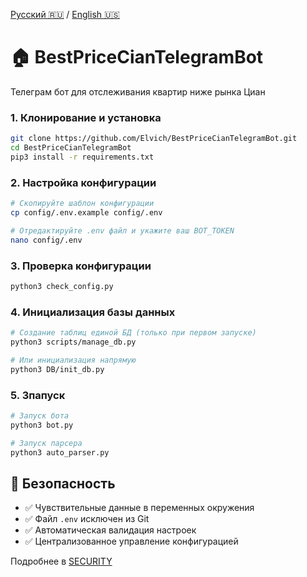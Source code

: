 [Русский 🇷🇺](README.md) / [English 🇺🇸](README-en.md)

# 🏠 BestPriceCianTelegramBot

Телеграм бот для отслеживания квартир ниже рынка Циан

### 1. Клонирование и установка
```bash
git clone https://github.com/Elvich/BestPriceCianTelegramBot.git
cd BestPriceCianTelegramBot
pip3 install -r requirements.txt
```

### 2. Настройка конфигурации
```bash
# Скопируйте шаблон конфигурации
cp config/.env.example config/.env

# Отредактируйте .env файл и укажите ваш BOT_TOKEN
nano config/.env
```

### 3. Проверка конфигурации
```bash
python3 check_config.py
```

### 4. Инициализация базы данных
```bash
# Создание таблиц единой БД (только при первом запуске)
python3 scripts/manage_db.py

# Или инициализация напрямую
python3 DB/init_db.py
```

### 5. Зпапуск 
```bash
# Запуск бота
python3 bot.py

# Запуск парсера
python3 auto_parser.py
```


## 🔐 Безопасность

- ✅ Чувствительные данные в переменных окружения
- ✅ Файл `.env` исключен из Git
- ✅ Автоматическая валидация настроек
- ✅ Централизованное управление конфигурацией

Подробнее в [SECURITY](config/SECURITY.md) 

